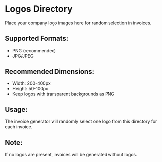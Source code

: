 # Logos Directory

Place your company logo images here for random selection in invoices.

## Supported Formats:
- PNG (recommended)
- JPG/JPEG

## Recommended Dimensions:
- Width: 200-400px
- Height: 50-100px
- Keep logos with transparent backgrounds as PNG

## Usage:
The invoice generator will randomly select one logo from this directory for each invoice.

## Note:
If no logos are present, invoices will be generated without logos.